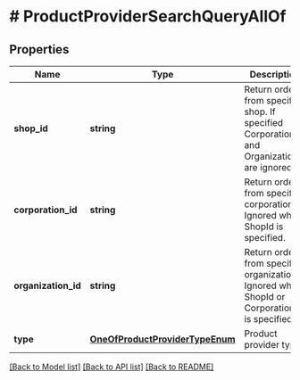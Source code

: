 # # ProductProviderSearchQueryAllOf

## Properties

Name | Type | Description | Notes
------------ | ------------- | ------------- | -------------
**shop_id** | **string** | Return orders from specified shop. If specified CorporationId and OrganizationId are ignored. | [optional]
**corporation_id** | **string** | Return orders from specified corporation. Ignored when ShopId is specified. | [optional]
**organization_id** | **string** | Return orders from specified organization. Ignored when ShopId or CorporationId is specified. | [optional]
**type** | [**OneOfProductProviderTypeEnum**](OneOfProductProviderTypeEnum.md) | Product provider type. | [optional]

[[Back to Model list]](../../README.md#models) [[Back to API list]](../../README.md#endpoints) [[Back to README]](../../README.md)
